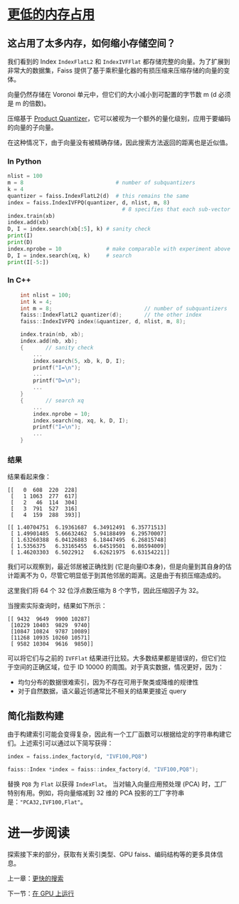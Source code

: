 # [更低的内存占用](https://github.com/facebookresearch/faiss/wiki/Lower-memory-footprint)

## 这占用了太多内存，如何缩小存储空间？

我们看到的 Index `IndexFlatL2` 和 `IndexIVFFlat` 都存储完整的向量。为了扩展到非常大的数据集，Faiss 提供了基于乘积量化器的有损压缩来压缩存储的向量的变体。

向量仍然存储在 Voronoi 单元中，但它们的大小减小到可配置的字节数 m (d 必须是 m 的倍数)。

压缩基于 [Product Quantizer](https://hal.archives-ouvertes.fr/file/index/docid/514462/filename/paper_hal.pdf)，它可以被视为一个额外的量化级别，应用于要编码的向量的子向量。

在这种情况下，由于向量没有被精确存储，因此搜索方法返回的距离也是近似值。

### In Python

```python
nlist = 100
m = 8                             # number of subquantizers
k = 4
quantizer = faiss.IndexFlatL2(d)  # this remains the same
index = faiss.IndexIVFPQ(quantizer, d, nlist, m, 8)
                                    # 8 specifies that each sub-vector is encoded as 8 bits
index.train(xb)
index.add(xb)
D, I = index.search(xb[:5], k) # sanity check
print(I)
print(D)
index.nprobe = 10              # make comparable with experiment above
D, I = index.search(xq, k)     # search
print(I[-5:])
```

### In C++

```c++
    int nlist = 100;
    int k = 4;
    int m = 8;                             // number of subquantizers
    faiss::IndexFlatL2 quantizer(d);       // the other index
    faiss::IndexIVFPQ index(&quantizer, d, nlist, m, 8);

    index.train(nb, xb);
    index.add(nb, xb);
    {       // sanity check
        ...
        index.search(5, xb, k, D, I);
        printf("I=\n");
        ...
        printf("D=\n");
        ...
    }
    {       // search xq
        ...
        index.nprobe = 10;
        index.search(nq, xq, k, D, I);
        printf("I=\n");
        ...
    }
```

### 结果

结果看起来像：

```
[[   0  608  220  228]
 [   1 1063  277  617]
 [   2   46  114  304]
 [   3  791  527  316]
 [   4  159  288  393]]

[[ 1.40704751  6.19361687  6.34912491  6.35771513]
 [ 1.49901485  5.66632462  5.94188499  6.29570007]
 [ 1.63260388  6.04126883  6.18447495  6.26815748]
 [ 1.5356375   6.33165455  6.64519501  6.86594009]
 [ 1.46203303  6.5022912   6.62621975  6.63154221]]
```

我们可以观察到，最近邻居被正确找到 (它是向量ID本身)，但是向量到其自身的估计距离不为 0，尽管它明显低于到其他邻居的距离。这是由于有损压缩造成的。

这里我们将 64 个 32 位浮点数压缩为 8 个字节，因此压缩因子为 32。

当搜索实际查询时，结果如下所示：

```
[[ 9432  9649  9900 10287]
 [10229 10403  9829  9740]
 [10847 10824  9787 10089]
 [11268 10935 10260 10571]
 [ 9582 10304  9616  9850]]
```

可以将它们与之前的 `IVFFlat` 结果进行比较。大多数结果都是错误的，但它们位于空间的正确区域，位于 ID 10000 的周围。对于真实数据，情况更好，因为：

- 均匀分布的数据很难索引，因为不存在可用于聚类或降维的规律性
- 对于自然数据，语义最近邻通常比不相关的结果更接近 query

## 简化指数构建

由于构建索引可能会变得复杂，因此有一个工厂函数可以根据给定的字符串构建它们。上述索引可以通过以下简写获得：

```python
index = faiss.index_factory(d, "IVF100,PQ8")
```

```c++
faiss::Index *index = faiss::index_factory(d, "IVF100,PQ8");
```

替换 `PQ8` 为 `Flat` 以获得 `IndexFlat`。 当对输入向量应用预处理 (PCA) 时，工厂特别有用。例如，将向量缩减到 32 维的 PCA 投影的工厂字符串是：`"PCA32,IVF100,Flat"`。

# 进一步阅读

探索接下来的部分，获取有关索引类型、GPU faiss、编码结构等的更多具体信息。

上一章：[更快的搜索](<Faster search.md>)

下一节：[在 GPU 上运行](<Running on GPUs.md>)





<!-- 完成标志, 看不到, 请忽略! -->